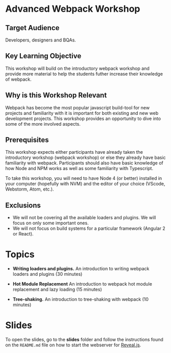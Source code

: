 # Advanced Webpack Workshop

## Target Audience

Developers, designers and BQAs.

## Key Learning Objective

This workshop will build on the introductory webpack workshop and provide more material to help the students futher increase their knowledge of webpack.

## Why is this Workshop Relevant

Webpack has become the most popular javascript build-tool for new projects and familiarity with it is important for both existing and new web development projects.  This workshop provides an opportunity to dive into some of the more involved aspects.

## Prerequisites

This workshop expects either participants have already taken the introductory workshop (webpack workshop) or else they already have basic familiarity with webpack. Participants should also have basic knowledge of how Node and NPM works as well as some familiarity with Typescript.

To take this workshop, you will need to have Node 4 (or better) installed in your computer (hopefully with NVM) and the editor of your choice (VScode, Webstorm, Atom, etc.).

## Exclusions

* We will not be covering all the available loaders and plugins. We will focus on only some important ones.
* We will not focus on build systems for a particular framework (Angular 2 or React).

# Topics

* **Writing loaders and plugins.** An introduction to writing webpack loaders and plugins (30 minutes)

* **Hot Module Replacement** An introduction to webpack hot module replacement and lazy loading (15 minutes)

* **Tree-shaking.** An introduction to tree-shaking with webpack (10 minutes)

# Slides

To open the slides, go to the **slides** folder and follow the instructions found on the `README.md` file on how to start the webserver for [Reveal.js](https://github.com/hakimel/reveal.js/).
